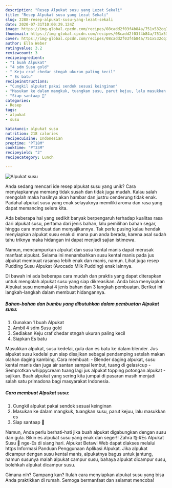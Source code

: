 ```yaml
---
description: "Resep Alpukat susu yang Lezat Sekali"
title: "Resep Alpukat susu yang Lezat Sekali"
slug: 2288-resep-alpukat-susu-yang-lezat-sekali
date: 2020-07-31T10:00:29.124Z
image: https://img-global.cpcdn.com/recipes/08cadd2f03f4b84a/751x532cq70/alpukat-susu-foto-resep-utama.jpg
thumbnail: https://img-global.cpcdn.com/recipes/08cadd2f03f4b84a/751x532cq70/alpukat-susu-foto-resep-utama.jpg
cover: https://img-global.cpcdn.com/recipes/08cadd2f03f4b84a/751x532cq70/alpukat-susu-foto-resep-utama.jpg
author: Ella Weber
ratingvalue: 3.2
reviewcount: 3
recipeingredient:
- "1 buah Alpukat"
- "4 sdm Susu gold"
- " Keju craf chedar stngah ukuran paling kecil"
- " Es batu"
recipeinstructions:
- "Cungkil alpukat pakai sendok sesuai keinginan"
- "Masukan ke dalam mangkuk, tuangkan susu, parut kejuu, lalu masukkan es"
- "Siap santaap 🤗"
categories:
- Resep
tags:
- alpukat
- susu

katakunci: alpukat susu 
nutrition: 218 calories
recipecuisine: Indonesian
preptime: "PT18M"
cooktime: "PT33M"
recipeyield: "2"
recipecategory: Lunch

---
```



![Alpukat susu](https://img-global.cpcdn.com/recipes/08cadd2f03f4b84a/751x532cq70/alpukat-susu-foto-resep-utama.jpg)

Anda sedang mencari ide resep alpukat susu yang unik? Cara menyiapkannya memang tidak susah dan tidak juga mudah. Kalau salah mengolah maka hasilnya akan hambar dan justru cenderung tidak enak. Padahal alpukat susu yang enak selayaknya memiliki aroma dan rasa yang dapat memancing selera kita.

Ada beberapa hal yang sedikit banyak berpengaruh terhadap kualitas rasa dari alpukat susu, pertama dari jenis bahan, lalu pemilihan bahan segar, hingga cara membuat dan menyajikannya. Tak perlu pusing kalau hendak menyiapkan alpukat susu enak di mana pun anda berada, karena asal sudah tahu triknya maka hidangan ini dapat menjadi sajian istimewa.

Namun, mencampurkan alpukat dan susu kental manis dapat merusak manfaat alpukat. Selama ini menambahkan susu kental manis pada jus alpukat membuat rasanya lebih enak dan manis, namun. Lihat juga resep Pudding Susu Alpukat (Avocado Milk Pudding) enak lainnya.


Di bawah ini ada beberapa cara mudah dan praktis yang dapat diterapkan untuk mengolah alpukat susu yang siap dikreasikan. Anda bisa menyiapkan Alpukat susu memakai 4 jenis bahan dan 3 langkah pembuatan. Berikut ini langkah-langkah dalam membuat hidangannya.

<!--inarticleads1-->

##### Bahan-bahan dan bumbu yang dibutuhkan dalam pembuatan Alpukat susu:

1. Gunakan 1 buah Alpukat
1. Ambil 4 sdm Susu gold
1. Sediakan  Keju craf chedar stngah ukuran paling kecil
1. Siapkan  Es batu


Masukkan alpukat, susu kedelai, gula dan es batu ke dalam blender. Jus alpukat susu kedelai pun siap disajikan sebagai pendamping setelah makan olahan daging kambing. Cara membuat: - Blender daging alpukat, susu kental manis dan juga air santan sampai lembut, tuang di gelas/cup - Semprotkan whippycream tuang lagi jus alpukat topping potongan alpukat - sajikan. Buah alpukat yang sering kita jumpai di pasaran masih menjadi salah satu primadona bagi masyarakat Indonesia. 

<!--inarticleads2-->

##### Cara membuat Alpukat susu:

1. Cungkil alpukat pakai sendok sesuai keinginan
1. Masukan ke dalam mangkuk, tuangkan susu, parut kejuu, lalu masukkan es
1. Siap santaap 🤗


Namun, Anda perlu berhati-hati jika buah alpukat digabungkan dengan susu dan gula. Bikin es alpukat susu yang enak dan seger!! Zahra ♍:#Es Alpukat Susu 🥑 nge-Es di siang hari. Alpukat Betawi Web dapat diakses melalui https Informasi Panduan Penggunaan Aplikasi Alpukat. Jika alpukat dicampur dengan susu kental manis, alpukatnya bagus untuk jantung, namun susunya malah alpukat campur susu, bahaya alpukat dicampur susu, bolehkah alpukat dicampur susu. 

Gimana nih? Gampang kan? Itulah cara menyiapkan alpukat susu yang bisa Anda praktikkan di rumah. Semoga bermanfaat dan selamat mencoba!
